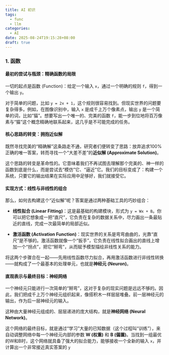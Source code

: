 ```yaml
---
title: AI 初识
tags:
  - func
  - llm
categories:
  - AI
date: 2025-08-24T19:15:28+08:00
draft: true
---
```

### 1. 函数

#### 最初的尝试与瓶颈：精确函数的局限

一切的起点是函数 (Function)：给定一个输入 `x`，通过一个明确的规则 `f`，得到一个输出 `y`。

对于简单的问题，比如 `y = 2x + 1`，这个规则很容易找到。但现实世界的问题要复杂得多。例如，在图像识别中，输入 `x` 是成千上万个像素点，输出 `y` 是一个简单的词，比如“猫”。想要写出一个唯一的、完美的函数 `f`，能一步到位地将百万像素与“猫”这个概念精确地联系起来，这几乎是不可能完成的任务。

#### 核心思路的转变：拥抱近似解

既然寻找完美的“精确解”这条路走不通，研究者们便转变了思路：放弃追求100%正确的唯一答案，转而寻找一个“大差不差”的**近似解 (Approximate Solution)**。

这个思路的转变是革命性的。它意味着我们不再试图去理解那个完美的、神一样的函数到底是什么，而是尝试去“模仿”它、“逼近”它。我们的目标变成了：构建一个系统，只要它的输出结果在实际应用中足够好，我们就接受它。

#### 实现方式：线性与非线性的组合

那么，如何去构建这个“近似解”呢？答案是通过两种基础工具的巧妙组合：

- **线性拟合 (Linear Fitting)**：这是最基础的构建模块，形式为 `y = Wx + B`。你可以把它想象成一把“直尺”，它负责在复杂的数据关系中，尽力画出一条最贴近的直线，完成一次最简单的局部近似。

- **激活函数 (Activation Function)**：现实世界的关系是弯弯曲曲的，光靠“直尺”是不够的。激活函数就像一个“扳手”，它负责在线性拟合画出的直线上增加一个“拐点”，把它“掰弯”，从而赋予模型描绘非线性关系的能力。


将这两个步骤合在一起——先用线性函数尽力拟合，再用激活函数进行非线性转换——就构成了一个最基本的处理单元，也就是**神经元 (Neuron)**。

#### 直观表示与最终目标：神经网络

一个神经元只能进行一次简单的“掰弯”，这对于复杂的现实问题是远远不够的。因此，我们把成千上万个神经元组织起来，像搭积木一样层层堆叠。前一层神经元的输出，作为后一层神经元的输入。

这种由大量神经元组成的、层层递进的庞大结构，就是**神经网络 (Neural Network)**。

这个网络的最终目标，就是通过“学习”大量的已知数据（这个过程叫“训练”），来自动调整网络中每一个神经元内部的参数 **W (权重)** 和 **B (偏置)**。当找到一组最优的W和B时，这个网络就具备了强大的拟合能力，能够接收一个全新的输入 `x`，并计算出一个非常接近真实答案的 `y`

